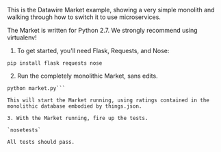 This is the Datawire Market example, showing a very simple monolith and walking through how to switch it to use microservices.

The Market is written for Python 2.7. We strongly recommend using virtualenv!

1. To get started, you'll need Flask, Requests, and Nose:

`pip install flask requests nose`

2. Run the completely monolithic Market, sans edits.

```cd datawire-examples/market
python market.py```

This will start the Market running, using ratings contained in the monolithic database embodied by things.json.
 
3. With the Market running, fire up the tests.

`nosetests`

All tests should pass.
